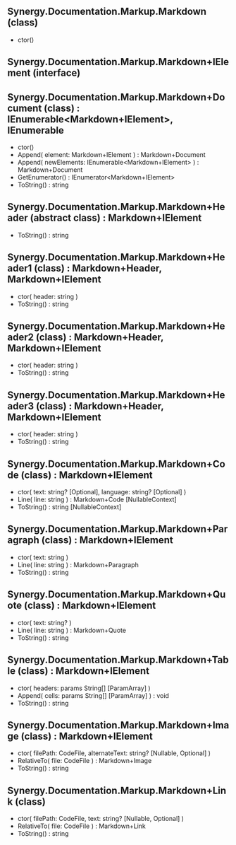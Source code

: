 ﻿## Synergy.Documentation.Markup.Markdown (class)
 - ctor()

## Synergy.Documentation.Markup.Markdown+IElement (interface)

## Synergy.Documentation.Markup.Markdown+Document (class) : IEnumerable<Markdown+IElement>, IEnumerable
 - ctor()
 - Append(
     element: Markdown+IElement
   ) : Markdown+Document
 - Append(
     newElements: IEnumerable<Markdown+IElement>
   ) : Markdown+Document
 - GetEnumerator() : IEnumerator<Markdown+IElement>
 - ToString() : string

## Synergy.Documentation.Markup.Markdown+Header (abstract class) : Markdown+IElement
 - ToString() : string

## Synergy.Documentation.Markup.Markdown+Header1 (class) : Markdown+Header, Markdown+IElement
 - ctor(
     header: string
   )
 - ToString() : string

## Synergy.Documentation.Markup.Markdown+Header2 (class) : Markdown+Header, Markdown+IElement
 - ctor(
     header: string
   )
 - ToString() : string

## Synergy.Documentation.Markup.Markdown+Header3 (class) : Markdown+Header, Markdown+IElement
 - ctor(
     header: string
   )
 - ToString() : string

## Synergy.Documentation.Markup.Markdown+Code (class) : Markdown+IElement
 - ctor(
     text: string? [Optional],
     language: string? [Optional]
   )
 - Line(
     line: string
   ) : Markdown+Code [NullableContext]
 - ToString() : string [NullableContext]

## Synergy.Documentation.Markup.Markdown+Paragraph (class) : Markdown+IElement
 - ctor(
     text: string
   )
 - Line(
     line: string
   ) : Markdown+Paragraph
 - ToString() : string

## Synergy.Documentation.Markup.Markdown+Quote (class) : Markdown+IElement
 - ctor(
     text: string?
   )
 - Line(
     line: string
   ) : Markdown+Quote
 - ToString() : string

## Synergy.Documentation.Markup.Markdown+Table (class) : Markdown+IElement
 - ctor(
     headers: params String[] [ParamArray]
   )
 - Append(
     cells: params String[] [ParamArray]
   ) : void
 - ToString() : string

## Synergy.Documentation.Markup.Markdown+Image (class) : Markdown+IElement
 - ctor(
     filePath: CodeFile,
     alternateText: string? [Nullable, Optional]
   )
 - RelativeTo(
     file: CodeFile
   ) : Markdown+Image
 - ToString() : string

## Synergy.Documentation.Markup.Markdown+Link (class)
 - ctor(
     filePath: CodeFile,
     text: string? [Nullable, Optional]
   )
 - RelativeTo(
     file: CodeFile
   ) : Markdown+Link
 - ToString() : string

